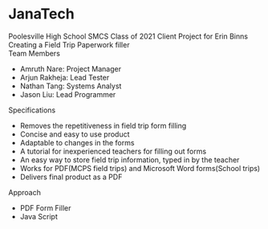 # JanaTech

Poolesville High School SMCS Class of 2021 Client Project for Erin Binns  
Creating a Field Trip Paperwork filler   
Team Members  
* Amruth Nare: Project Manager  
* Arjun Rakheja: Lead Tester  
* Nathan Tang: Systems Analyst  
* Jason Liu: Lead Programmer  

Specifications  
* Removes the repetitiveness in field trip form filling  
* Concise and easy to use product  
* Adaptable to changes in the forms  
* A tutorial for inexperienced teachers for filling out forms  
* An easy way to store field trip information, typed in by the teacher  
* Works for PDF(MCPS field trips) and Microsoft Word forms(School trips)  
* Delivers final product as a PDF  

Approach
* PDF Form Filler
* Java Script
